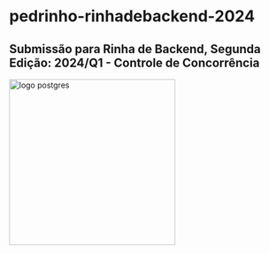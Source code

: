 # pedrinho-rinhadebackend-2024

## Submissão para Rinha de Backend, Segunda Edição: 2024/Q1 - Controle de Concorrência

<img src="https://i.imgur.com/jRmxGAD.gif" alt="logo postgres" width="300" height="auto">
